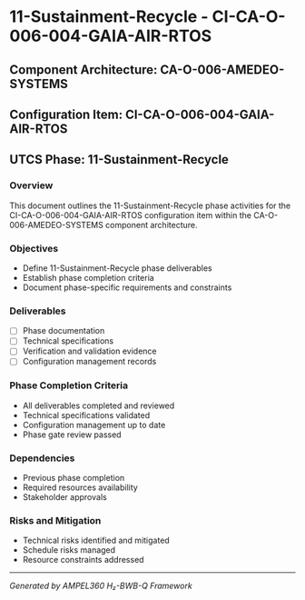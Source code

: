 # 11-Sustainment-Recycle - CI-CA-O-006-004-GAIA-AIR-RTOS

## Component Architecture: CA-O-006-AMEDEO-SYSTEMS
## Configuration Item: CI-CA-O-006-004-GAIA-AIR-RTOS
## UTCS Phase: 11-Sustainment-Recycle

### Overview
This document outlines the 11-Sustainment-Recycle phase activities for the CI-CA-O-006-004-GAIA-AIR-RTOS configuration item within the CA-O-006-AMEDEO-SYSTEMS component architecture.

### Objectives
- Define 11-Sustainment-Recycle phase deliverables
- Establish phase completion criteria
- Document phase-specific requirements and constraints

### Deliverables
- [ ] Phase documentation
- [ ] Technical specifications
- [ ] Verification and validation evidence
- [ ] Configuration management records

### Phase Completion Criteria
- All deliverables completed and reviewed
- Technical specifications validated
- Configuration management up to date
- Phase gate review passed

### Dependencies
- Previous phase completion
- Required resources availability
- Stakeholder approvals

### Risks and Mitigation
- Technical risks identified and mitigated
- Schedule risks managed
- Resource constraints addressed

---
*Generated by AMPEL360 H₂-BWB-Q Framework*
